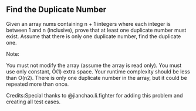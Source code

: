

Find the Duplicate Number 
---


Given an array nums containing n + 1 integers where each integer is between 1 and n (inclusive), prove that at least one duplicate number must exist. Assume that there is only one duplicate number, find the duplicate one.



Note:

You must not modify the array (assume the array is read only).
You must use only constant, O(1) extra space.
Your runtime complexity should be less than O(n2).
There is only one duplicate number in the array, but it could be repeated more than once.



Credits:Special thanks to @jianchao.li.fighter for adding this problem and creating all test cases.

